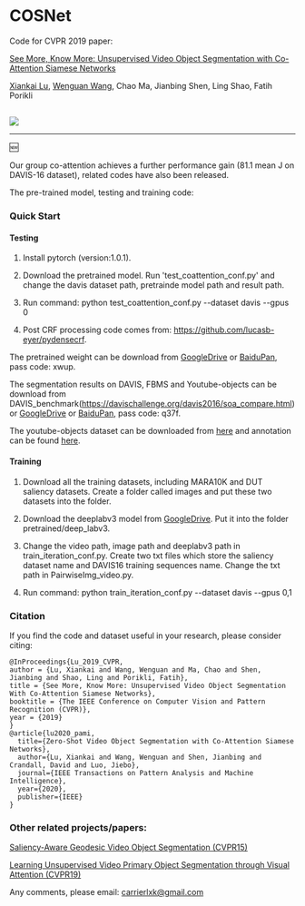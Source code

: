# COSNet
Code for CVPR 2019 paper: 

[See More, Know More: Unsupervised Video Object Segmentation with
Co-Attention Siamese Networks](http://openaccess.thecvf.com/content_CVPR_2019/papers/Lu_See_More_Know_More_Unsupervised_Video_Object_Segmentation_With_Co-Attention_CVPR_2019_paper.pdf)

[Xiankai Lu](https://sites.google.com/site/xiankailu111/), [Wenguan Wang](https://sites.google.com/view/wenguanwang), Chao Ma, Jianbing Shen, Ling Shao, Fatih Porikli

##

![](../master/framework.png)

- - -
:new:

Our group co-attention achieves a further performance gain (81.1 mean J on DAVIS-16 dataset), related codes have also been released.

The pre-trained model, testing and training code:

### Quick Start

#### Testing

1. Install pytorch (version:1.0.1).

2. Download the pretrained model. Run 'test_coattention_conf.py' and change the davis dataset path, pretrainde model path and result path.

3. Run command: python test_coattention_conf.py --dataset davis --gpus 0

4. Post CRF processing code comes from: https://github.com/lucasb-eyer/pydensecrf. 

The pretrained weight can be download from [GoogleDrive](https://drive.google.com/open?id=14ya3ZkneeHsegCgDrvkuFtGoAfVRgErz) or [BaiduPan](https://pan.baidu.com/s/16oFzRmn4Meuq83fCYr4boQ), pass code: xwup.

The segmentation results on DAVIS, FBMS and Youtube-objects can be download from DAVIS_benchmark(https://davischallenge.org/davis2016/soa_compare.html) or
[GoogleDrive](https://drive.google.com/open?id=1JRPc2kZmzx0b7WLjxTPD-kdgFdXh5gBq) or [BaiduPan](https://pan.baidu.com/s/11n7zAt3Lo2P3-42M2lsw6Q), pass code: q37f.

The youtube-objects dataset can be downloaded from [here](http://calvin-vision.net/datasets/youtube-objects-dataset/) and annotation can be found [here](http://vision.cs.utexas.edu/projects/videoseg/data_download_register.html).

#### Training

1. Download all the training datasets, including MARA10K and DUT saliency datasets. Create a folder called images and put these two datasets into the folder. 

2. Download the deeplabv3 model from [GoogleDrive](https://drive.google.com/open?id=1hy0-BAEestT9H4a3Sv78xrHrzmZga9mj). Put it into the folder pretrained/deep_labv3.

3. Change the video path, image path and deeplabv3 path in train_iteration_conf.py.  Create two txt files which store the saliency dataset name and DAVIS16 training sequences name. Change the txt path in PairwiseImg_video.py.

4. Run command: python train_iteration_conf.py --dataset davis --gpus 0,1

### Citation

If you find the code and dataset useful in your research, please consider citing:
```
@InProceedings{Lu_2019_CVPR,  
author = {Lu, Xiankai and Wang, Wenguan and Ma, Chao and Shen, Jianbing and Shao, Ling and Porikli, Fatih},  
title = {See More, Know More: Unsupervised Video Object Segmentation With Co-Attention Siamese Networks},  
booktitle = {The IEEE Conference on Computer Vision and Pattern Recognition (CVPR)},  
year = {2019}  
}
@article{lu2020_pami,
  title={Zero-Shot Video Object Segmentation with Co-Attention Siamese Networks},
  author={Lu, Xiankai and Wang, Wenguan and Shen, Jianbing and Crandall, David and Luo, Jiebo},
  journal={IEEE Transactions on Pattern Analysis and Machine Intelligence},
  year={2020},
  publisher={IEEE}
}
```
### Other related projects/papers:
[Saliency-Aware Geodesic Video Object Segmentation (CVPR15)](https://github.com/wenguanwang/saliencysegment)

[Learning Unsupervised Video Primary Object Segmentation through Visual Attention (CVPR19)](https://github.com/wenguanwang/AGS)

Any comments, please email: carrierlxk@gmail.com
